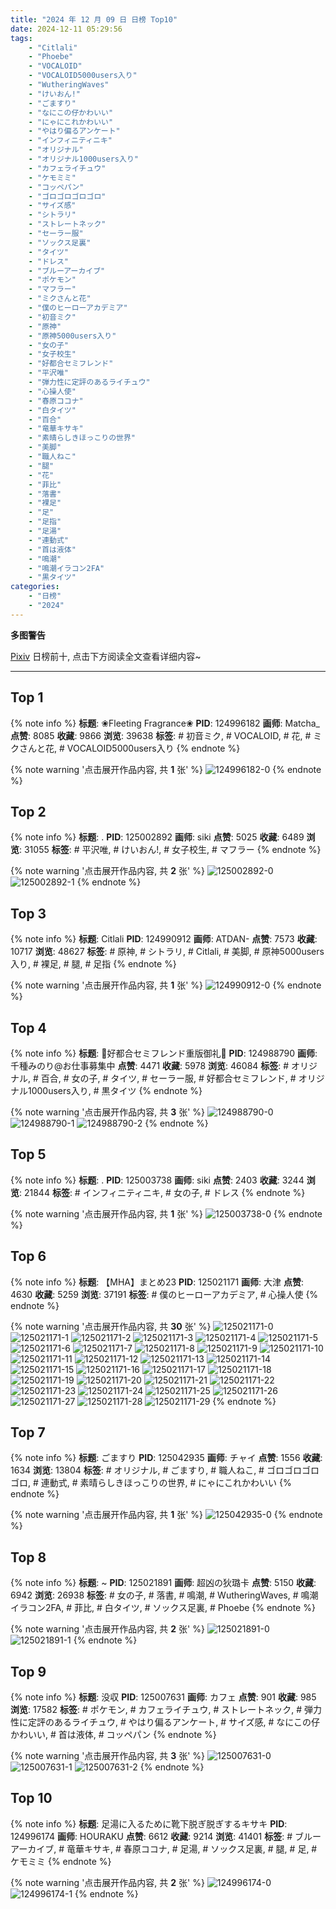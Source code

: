 ```yaml
---
title: "2024 年 12 月 09 日 日榜 Top10"
date: 2024-12-11 05:29:56
tags:
    - "Citlali"
    - "Phoebe"
    - "VOCALOID"
    - "VOCALOID5000users入り"
    - "WutheringWaves"
    - "けいおん!"
    - "ごますり"
    - "なにこの仔かわいい"
    - "にゃにこれかわいい"
    - "やはり偏るアンケート"
    - "インフィニティニキ"
    - "オリジナル"
    - "オリジナル1000users入り"
    - "カフェライチュウ"
    - "ケモミミ"
    - "コッペパン"
    - "ゴロゴロゴロゴロ"
    - "サイズ感"
    - "シトラリ"
    - "ストレートネック"
    - "セーラー服"
    - "ソックス足裏"
    - "タイツ"
    - "ドレス"
    - "ブルーアーカイブ"
    - "ポケモン"
    - "マフラー"
    - "ミクさんと花"
    - "僕のヒーローアカデミア"
    - "初音ミク"
    - "原神"
    - "原神5000users入り"
    - "女の子"
    - "女子校生"
    - "好都合セミフレンド"
    - "平沢唯"
    - "弾力性に定評のあるライチュウ"
    - "心操人使"
    - "春原ココナ"
    - "白タイツ"
    - "百合"
    - "竜華キサキ"
    - "素晴らしきほっこりの世界"
    - "美脚"
    - "職人ねこ"
    - "腿"
    - "花"
    - "菲比"
    - "落書"
    - "裸足"
    - "足"
    - "足指"
    - "足湯"
    - "連動式"
    - "首は液体"
    - "鳴潮"
    - "鳴潮イラコン2FA"
    - "黒タイツ"
categories:
    - "日榜"
    - "2024"
---
```


<i class="fa fa-triangle-exclamation"></i>**多图警告**<i class="fa fa-triangle-exclamation"></i>

[Pixiv](https://www.pixiv.net/) 日榜前十, 点击下方阅读全文查看详细内容~

<!-- more -->

---

## Top 1

{% note info %}
**标题**: ❀Fleeting Fragrance❀
**PID**: 124996182 **画师**: Matcha_
**点赞**: 8085 **收藏**: 9866 **浏览**: 39638
**标签**: # 初音ミク, # VOCALOID, # 花, # ミクさんと花, # VOCALOID5000users入り
{% endnote %}

{% note warning '点击展开作品内容, 共 **1** 张' %}
![124996182-0](https://i.pixiv.re/img-original/img/2024/12/08/08/00/06/124996182_p0.jpg)
{% endnote %}

## Top 2

{% note info %}
**标题**: .
**PID**: 125002892 **画师**: siki
**点赞**: 5025 **收藏**: 6489 **浏览**: 31055
**标签**: # 平沢唯, # けいおん!, # 女子校生, # マフラー
{% endnote %}

{% note warning '点击展开作品内容, 共 **2** 张' %}
![125002892-0](https://i.pixiv.re/img-original/img/2024/12/08/13/50/53/125002892_p0.jpg)
![125002892-1](https://i.pixiv.re/img-original/img/2024/12/08/13/50/53/125002892_p1.jpg)
{% endnote %}

## Top 3

{% note info %}
**标题**: Citlali
**PID**: 124990912 **画师**: ATDAN-
**点赞**: 7573 **收藏**: 10717 **浏览**: 48627
**标签**: # 原神, # シトラリ, # Citlali, # 美脚, # 原神5000users入り, # 裸足, # 腿, # 足指
{% endnote %}

{% note warning '点击展开作品内容, 共 **1** 张' %}
![124990912-0](https://i.pixiv.re/img-original/img/2024/12/08/01/44/06/124990912_p0.png)
{% endnote %}

## Top 4

{% note info %}
**标题**: 💜好都合セミフレンド重版御礼💜
**PID**: 124988790 **画师**: 千種みのり@お仕事募集中
**点赞**: 4471 **收藏**: 5978 **浏览**: 46084
**标签**: # オリジナル, # 百合, # 女の子, # タイツ, # セーラー服, # 好都合セミフレンド, # オリジナル1000users入り, # 黒タイツ
{% endnote %}

{% note warning '点击展开作品内容, 共 **3** 张' %}
![124988790-0](https://i.pixiv.re/img-original/img/2024/12/08/00/12/20/124988790_p0.jpg)
![124988790-1](https://i.pixiv.re/img-original/img/2024/12/08/00/12/20/124988790_p1.jpg)
![124988790-2](https://i.pixiv.re/img-original/img/2024/12/08/00/12/20/124988790_p2.jpg)
{% endnote %}

## Top 5

{% note info %}
**标题**: .
**PID**: 125003738 **画师**: siki
**点赞**: 2403 **收藏**: 3244 **浏览**: 21844
**标签**: # インフィニティニキ, # 女の子, # ドレス
{% endnote %}

{% note warning '点击展开作品内容, 共 **1** 张' %}
![125003738-0](https://i.pixiv.re/img-original/img/2024/12/08/14/28/54/125003738_p0.jpg)
{% endnote %}

## Top 6

{% note info %}
**标题**: 【MHA】まとめ23
**PID**: 125021171 **画师**: 大津
**点赞**: 4630 **收藏**: 5259 **浏览**: 37191
**标签**: # 僕のヒーローアカデミア, # 心操人使
{% endnote %}

{% note warning '点击展开作品内容, 共 **30** 张' %}
![125021171-0](https://i.pixiv.re/img-original/img/2024/12/08/23/41/22/125021171_p0.png)
![125021171-1](https://i.pixiv.re/img-original/img/2024/12/08/23/41/22/125021171_p1.png)
![125021171-2](https://i.pixiv.re/img-original/img/2024/12/08/23/41/22/125021171_p2.png)
![125021171-3](https://i.pixiv.re/img-original/img/2024/12/08/23/41/22/125021171_p3.png)
![125021171-4](https://i.pixiv.re/img-original/img/2024/12/08/23/41/22/125021171_p4.png)
![125021171-5](https://i.pixiv.re/img-original/img/2024/12/08/23/41/22/125021171_p5.png)
![125021171-6](https://i.pixiv.re/img-original/img/2024/12/08/23/41/22/125021171_p6.png)
![125021171-7](https://i.pixiv.re/img-original/img/2024/12/08/23/41/22/125021171_p7.png)
![125021171-8](https://i.pixiv.re/img-original/img/2024/12/08/23/41/22/125021171_p8.png)
![125021171-9](https://i.pixiv.re/img-original/img/2024/12/08/23/41/22/125021171_p9.png)
![125021171-10](https://i.pixiv.re/img-original/img/2024/12/08/23/41/22/125021171_p10.png)
![125021171-11](https://i.pixiv.re/img-original/img/2024/12/08/23/41/22/125021171_p11.png)
![125021171-12](https://i.pixiv.re/img-original/img/2024/12/08/23/41/22/125021171_p12.png)
![125021171-13](https://i.pixiv.re/img-original/img/2024/12/08/23/41/22/125021171_p13.png)
![125021171-14](https://i.pixiv.re/img-original/img/2024/12/08/23/41/22/125021171_p14.png)
![125021171-15](https://i.pixiv.re/img-original/img/2024/12/08/23/41/22/125021171_p15.png)
![125021171-16](https://i.pixiv.re/img-original/img/2024/12/08/23/41/22/125021171_p16.png)
![125021171-17](https://i.pixiv.re/img-original/img/2024/12/08/23/41/22/125021171_p17.png)
![125021171-18](https://i.pixiv.re/img-original/img/2024/12/08/23/41/22/125021171_p18.png)
![125021171-19](https://i.pixiv.re/img-original/img/2024/12/08/23/41/22/125021171_p19.png)
![125021171-20](https://i.pixiv.re/img-original/img/2024/12/08/23/41/22/125021171_p20.png)
![125021171-21](https://i.pixiv.re/img-original/img/2024/12/08/23/41/22/125021171_p21.png)
![125021171-22](https://i.pixiv.re/img-original/img/2024/12/08/23/41/22/125021171_p22.png)
![125021171-23](https://i.pixiv.re/img-original/img/2024/12/08/23/41/22/125021171_p23.png)
![125021171-24](https://i.pixiv.re/img-original/img/2024/12/08/23/41/22/125021171_p24.png)
![125021171-25](https://i.pixiv.re/img-original/img/2024/12/08/23/41/22/125021171_p25.png)
![125021171-26](https://i.pixiv.re/img-original/img/2024/12/08/23/41/22/125021171_p26.png)
![125021171-27](https://i.pixiv.re/img-original/img/2024/12/08/23/41/22/125021171_p27.png)
![125021171-28](https://i.pixiv.re/img-original/img/2024/12/08/23/41/22/125021171_p28.png)
![125021171-29](https://i.pixiv.re/img-original/img/2024/12/08/23/41/22/125021171_p29.png)
{% endnote %}

## Top 7

{% note info %}
**标题**: ごますり
**PID**: 125042935 **画师**: チャイ
**点赞**: 1556 **收藏**: 1634 **浏览**: 13804
**标签**: # オリジナル, # ごますり, # 職人ねこ, # ゴロゴロゴロゴロ, # 連動式, # 素晴らしきほっこりの世界, # にゃにこれかわいい
{% endnote %}

{% note warning '点击展开作品内容, 共 **1** 张' %}
![125042935-0](https://i.pixiv.re/img-original/img/2024/12/09/20/30/05/125042935_p0.png)
{% endnote %}

## Top 8

{% note info %}
**标题**: ~
**PID**: 125021891 **画师**: 超凶の狄璐卡
**点赞**: 5150 **收藏**: 6942 **浏览**: 26938
**标签**: # 女の子, # 落書, # 鳴潮, # WutheringWaves, # 鳴潮イラコン2FA, # 菲比, # 白タイツ, # ソックス足裏, # Phoebe
{% endnote %}

{% note warning '点击展开作品内容, 共 **2** 张' %}
![125021891-0](https://i.pixiv.re/img-original/img/2024/12/09/00/00/12/125021891_p0.jpg)
![125021891-1](https://i.pixiv.re/img-original/img/2024/12/09/00/00/12/125021891_p1.jpg)
{% endnote %}

## Top 9

{% note info %}
**标题**: 没収
**PID**: 125007631 **画师**: カフェ
**点赞**: 901 **收藏**: 985 **浏览**: 17582
**标签**: # ポケモン, # カフェライチュウ, # ストレートネック, # 弾力性に定評のあるライチュウ, # やはり偏るアンケート, # サイズ感, # なにこの仔かわいい, # 首は液体, # コッペパン
{% endnote %}

{% note warning '点击展开作品内容, 共 **3** 张' %}
![125007631-0](https://i.pixiv.re/img-original/img/2024/12/08/17/04/43/125007631_p0.jpg)
![125007631-1](https://i.pixiv.re/img-original/img/2024/12/08/17/04/43/125007631_p1.jpg)
![125007631-2](https://i.pixiv.re/img-original/img/2024/12/08/17/04/43/125007631_p2.jpg)
{% endnote %}

## Top 10

{% note info %}
**标题**: 足湯に入るために靴下脱ぎ脱ぎするキサキ
**PID**: 124996174 **画师**: HOURAKU
**点赞**: 6612 **收藏**: 9214 **浏览**: 41401
**标签**: # ブルーアーカイブ, # 竜華キサキ, # 春原ココナ, # 足湯, # ソックス足裏, # 腿, # 足, # ケモミミ
{% endnote %}

{% note warning '点击展开作品内容, 共 **2** 张' %}
![124996174-0](https://i.pixiv.re/img-original/img/2024/12/08/08/00/04/124996174_p0.jpg)
![124996174-1](https://i.pixiv.re/img-original/img/2024/12/08/08/00/04/124996174_p1.jpg)
{% endnote %}
